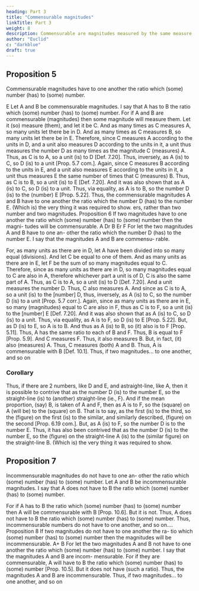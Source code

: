 ```yaml
---
heading: Part 3
title: "Commensurable magnitudes"
linkTitle: Part 3
weight: 8
description: Commensurable are magnitudes measured by the same measure
author: "Euclid"
c: "darkblue"
draft: true
---
```



## Proposition 5

Commensurable magnitudes have to one another the ratio which (some) number (has) to (some) number.

E
Let A and B be commensurable magnitudes. I say that A has to B the ratio which (some) number (has) to (some) number.
For if A and B are commensurable (magnitudes) then some magnitude will measure them. Let it (so) measure (them), and let it be C. And as many times as C measures A, so many units let there be in D. And as many times as C measures B, so many units let there be in E.
Therefore, since C measures A according to the units in D, and a unit also measures D according to the units in it, a unit thus measures the number D as many times as the magnitude C (measures) A. Thus, as C is to A, so a unit (is) to D [Def. 7.20]. Thus, inversely, as A (is) to C, so D (is) to a unit [Prop. 5.7 com.]. Again, since C measures B according to the units in E, and a unit also measures E according to the units in it, a unit thus measures E the same number of times that C (measures) B. Thus, as C is to B, so a unit (is) to E [Def. 7.20]. And it was also shown that as A (is) to C, so D (is) to a unit. Thus, via equality, as A is to B, so the number D (is) to the (number) E [Prop. 5.22].
Thus, the commensurable magnitudes A and B have to one another the ratio which the number D (has) to the number E. (Which is) the very thing it was required to show.
ers, rather than two number and two magnitudes.
Proposition 6
If two magnitudes have to one another the ratio which (some) number (has) to (some) number then the magni- tudes will be commensurable.
A
Dr
B
Er
F
For let the two magnitudes A and B have to one an- other the ratio which the number D (has) to the number E. I say that the magnitudes A and B are commensu- rable.

For, as many units as there are in D, let A have been divided into so many equal (divisions). And let C be equal to one of them. And as many units as there are in E, let F be the sum of so many magnitudes equal to C.
Therefore, since as many units as there are in D, so many magnitudes equal to C are also in A, therefore whichever part a unit is of D, C is also the same part of A. Thus, as C is to A, so a unit (is) to D [Def. 7.20]. And a unit measures the number D. Thus, C also measures A. And since as C is to A, so a unit (is) to the [number] D, thus, inversely, as A (is) to C, so the number D (is) to a unit [Prop. 5.7 corr.]. Again, since as many units as there are in E, so many (magnitudes) equal to C are also in F, thus as C is to F, so a unit (is) to the [number] E [Def. 7.20]. And it was also shown that as A (is) to C, so D (is) to a unit. Thus, via equality, as A is to F, so D (is) to E [Prop. 5.22]. But, as D (is) to E, so A is to B. And thus as A (is) to B, so (it) also is to F [Prop. 5.11]. Thus, A has the same ratio to each of B and F. Thus, B is equal to F [Prop. 5.9]. And C measures F. Thus, it also measures B. But, in fact, (it) also (measures) A. Thus, C measures (both) A and B. Thus, A is commensurable with B [Def. 10.1].
Thus, if two magnitudes... to one another, and so on


### Corollary

Thus, if there are 2 numbers, like D and E, and astraight-line, like A, then it is possible to contrive that as the number D (is) to the number E, so the straight-line (is) to (another) straight-line (ie., F). And if the mean proportion, (say) B, is taken of A and F, then as A is to F, so the (square) on A (will be) to the (square) on B. That is to say, as the first (is) to the third, so the (figure) on the first (is) to the similar, and similarly described, (figure) on the second [Prop. 6.19 com.]. But, as A (is) to F, so the number D is to the number E. Thus, it has also been contrived that as the number D (is) to the number E, so the (figure) on the straight-line A (is) to the (similar figure) on the straight-line B. (Which is) the very thing it was required to show.


## Proposition 7

Incommensurable magnitudes do not have to one an- other the ratio which (some) number (has) to (some) number.
Let A and B be incommensurable magnitudes. I say that A does not have to B the ratio which (some) number (has) to (some) number.


For if A has to B the ratio which (some) number (has) to (some) number then A will be commensurable with B [Prop. 10.6]. But it is not. Thus, A does not have to B the ratio which (some) number (has) to (some) number. Thus, incommensurable numbers do not have to one another, and so on....
Proposition 8
If two magnitudes do not have to one another the ra- tio which (some) number (has) to (some) number then the magnitudes will be incommensurable.
A+ B
For let the two magnitudes A and B not have to one another the ratio which (some) number (has) to (some) number. I say that the magnitudes A and B are incom- mensurable.
For if they are commensurable, A will have to B the ratio which (some) number (has) to (some) number [Prop. 10.5]. But it does not have (such a ratio). Thus, the magnitudes A and B are incommensurable.
Thus, if two magnitudes... to one another, and so on

